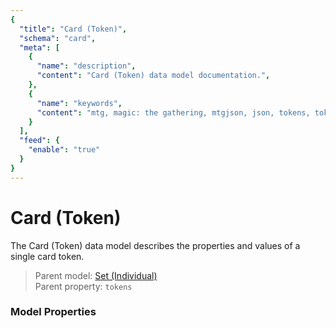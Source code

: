 ```yaml
---
{
  "title": "Card (Token)",
  "schema": "card",
  "meta": [
    {
      "name": "description",
      "content": "Card (Token) data model documentation.",
    },
    {
      "name": "keywords",
      "content": "mtg, magic: the gathering, mtgjson, json, tokens, token, card (token)",
    }
  ],
  "feed": {
    "enable": "true"
  }
}
---
```


# Card (Token)

The Card (Token) data model describes the properties and values of a single card token.

> Parent model: [Set (Individual)](../set-individual/)  
> Parent property: `tokens`

### Model Properties

<Documentation/>
